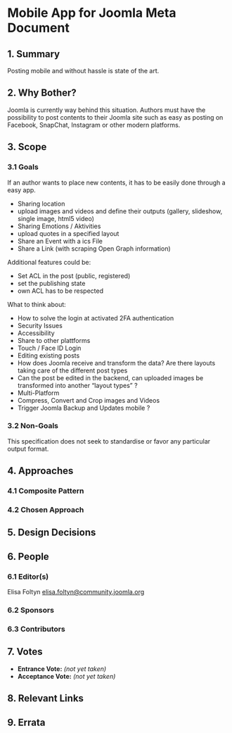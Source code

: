 # Mobile App for Joomla Meta Document

## 1. Summary

Posting mobile and without hassle is state of the art. 

## 2. Why Bother?

Joomla is currently way behind this situation. Authors must have the possibility to post contents to their Joomla site such as easy as posting on Facebook, SnapChat, Instagram or other modern platforms.

## 3. Scope

### 3.1 Goals

If an author wants to place new contents, it has to be easily done through a easy app.

- Sharing location
- upload images and videos and define their outputs (gallery, slideshow, single image, html5 video)
- Sharing Emotions / Aktivities
- upload quotes in a specified layout 
- Share an Event with a ics File
- Share a Link (with scraping Open Graph information)

Additional features could be:
- Set ACL in the post (public, registered)
- set the publishing state
- own ACL has to be respected 

What to think about:
- How to solve the login at activated 2FA authentication
- Security Issues 
- Accessibility 
- Share to other plattforms
- Touch / Face ID Login
- Editing existing posts
- How does Joomla receive and transform the data? Are there layouts taking care of the different post types
- Can the post be edited in the backend, can uploaded images be transformed into another “layout types” ?
- Multi-Platform
- Compress, Convert and Crop images and Videos
- Trigger Joomla Backup and Updates mobile ?

### 3.2 Non-Goals

This specification does not seek to standardise or favor any particular output 
format.

## 4. Approaches

### 4.1 Composite Pattern

### 4.2 Chosen Approach
 
## 5. Design Decisions

## 6. People

### 6.1 Editor(s)

Elisa Foltyn <elisa.foltyn@community.joomla.org>

### 6.2 Sponsors

### 6.3 Contributors

## 7. Votes

* **Entrance Vote:** _(not yet taken)_
* **Acceptance Vote:** _(not yet taken)_

## 8. Relevant Links

## 9. Errata





